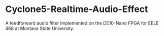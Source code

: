 # Cyclone5-Realtime-Audio-Effect
 A feedforward audio filter implemented on the DE10-Nano FPGA for EELE 468 at Montana State University.
